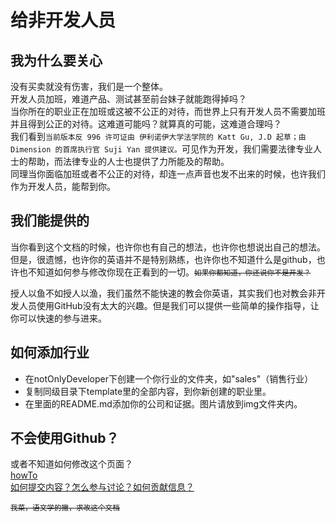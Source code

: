 给非开发人员
=======

我为什么要关心
-------
没有买卖就没有伤害，我们是一个整体。<br/>
开发人员加班，难道产品、测试甚至前台妹子就能跑得掉吗？<br/>
当你所在的职业正在加班或这被不公正的对待，而世界上只有开发人员不需要加班并且得到公正的对待。这难道可能吗？就算真的可能，这难道合理吗？<br/>
我们看到`当前版本反 996 许可证由 伊利诺伊大学法学院的 Katt Gu, J.D 起草；由 Dimension 的首席执行官 Suji Yan 提供建议。`可见作为开发，我们需要法律专业人士的帮助，而法律专业的人士也提供了力所能及的帮助。<br/>
同理当你面临加班或者不公正的对待，却连一点声音也发不出来的时候，也许我们作为开发人员，能帮到你。

我们能提供的
-------
当你看到这个文档的时候，也许你也有自己的想法，也许你也想说出自己的想法。<br/>
但是，很遗憾，也许你的英语并不是特别熟练，也许你也不知道什么是github，也许也不知道如何参与修改你现在正看到的一切。<small><del>如果你都知道，你还说你不是开发？</del></small><br/>

授人以鱼不如授人以渔，我们虽然不能快速的教会你英语，其实我们也对教会非开发人员使用GitHub没有太大的兴趣。但是我们可以提供一些简单的操作指导，让你可以快速的参与进来。


如何添加行业
-------
- 在notOnlyDeveloper下创建一个你行业的文件夹，如"sales"（销售行业）<br/>
- 复制同级目录下template里的全部内容，到你新创建的职业里。
- 在里面的README.md添加你的公司和证据。图片请放到img文件夹内。

不会使用Github？
-------
或者不知道如何修改这个页面？<br/>
[howTo](./howTo)<br/>
[如何提交内容？怎么参与讨论？如何贡献信息？](./howTo/HowToCommit.md)


<small><del>我菜，语文学的撇，求改这个文档</del></small>

